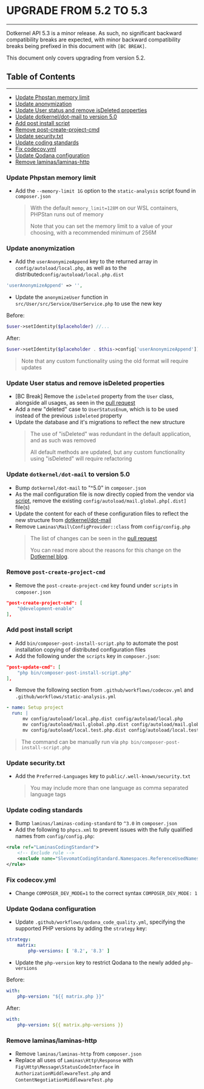 # UPGRADE FROM 5.2 TO 5.3

-------------------------

Dotkernel API 5.3 is a minor release. As such, no significant backward compatibility breaks are expected,
with minor backward compatibility breaks being prefixed in this document with `[BC BREAK]`.

This document only covers upgrading from version 5.2.

## Table of Contents

-------------------------

* [Update Phpstan memory limit](#update-phpstan-memory-limit)
* [Update anonymization](#update-anonymization)
* [Update User status and remove isDeleted properties](#update-user-status-and-remove-isdeleted-properties)
* [Update dotkernel/dot-mail to version 5.0](#update-dotkerneldot-mail-to-version-50)
* [Add post install script](#add-post-install-script)
* [Remove post-create-project-cmd](#remove-post-create-project-cmd)
* [Update security.txt](#update-securitytxt)
* [Update coding standards](#update-coding-standards)
* [Fix codecov.yml](#fix-codecovyml)
* [Update Qodana configuration](#update-qodana-configuration)
* [Remove laminas/laminas-http](#remove-laminaslaminas-http)

### Update Phpstan memory limit

* Add the `--memory-limit 1G` option to the `static-analysis` script found in `composer.json`
  > With the default `memory_limit=128M` on our WSL containers, PHPStan runs out of memory
  >
  > Note that you can set the memory limit to a value of your choosing, with a recommended minimum of 256M

### Update anonymization

* Add the `userAnonymizeAppend` key to the returned array in `config/autoload/local.php`, as well as to the distributed`config/autoload/local.php.dist`

```php
'userAnonymizeAppend' => '',
```

* Update the `anonymizeUser` function in `src/User/src/Service/UserService.php` to use the new key

Before:

```php
$user->setIdentity($placeholder) //...
```

After:

```php
$user->setIdentity($placeholder . $this->config['userAnonymizeAppend']) //...
```

> Note that any custom functionality using the old format will require updates

### Update User status and remove isDeleted properties

* [BC Break] Remove the `isDeleted` property from the `User` class, alongside all usages, as seen in the [pull request](https://github.com/dotkernel/api/pull/359/files)
* Add a new "deleted" case to `UserStatusEnum`, which is to be used instead of the previous `isDeleted` property
* Update the database and it's migrations to reflect the new structure
  > The use of "isDeleted" was redundant in the default application, and as such was removed
  >
  > All default methods are updated, but any custom functionality using "isDeleted" will require refactoring

### Update `dotkernel/dot-mail` to version 5.0

* Bump `dotkernel/dot-mail` to "^5.0" in `composer.json`
* As the mail configuration file is now directly copied from the vendor via [script](#add-post-install-script), remove the existing `config/autoload/mail.global.php[.dist]` file(s)
* Update the content for each of these configuration files to reflect the new structure from [dotkernel/dot-mail](https://github.com/dotkernel/dot-mail/blob/5.0/config/mail.global.php.dist)
* Remove `Laminas\Mail\ConfigProvider::class` from `config/config.php`
  > The list of changes can be seen in the [pull request](https://github.com/dotkernel/api/pull/368/files)
  >
  > You can read more about the reasons for this change on the [Dotkernel blog](https://www.dotkernel.com/dotkernel/replacing-laminas-mail-with-symfony-mailer-in-dot-mail/).

### Remove `post-create-project-cmd`

* Remove the `post-create-project-cmd` key found under `scripts` in `composer.json`

```json
"post-create-project-cmd": [
    "@development-enable"
],
```

### Add post install script

* Add `bin/composer-post-install-script.php` to automate the post installation copying of distributed configuration files
* Add the following under the `scripts` key in `composer.json`:

```json
"post-update-cmd": [
    "php bin/composer-post-install-script.php"
],
```

* Remove the following section from `.github/workflows/codecov.yml` and `.github/workflows/static-analysis.yml`

```yaml
- name: Setup project
  run: |
      mv config/autoload/local.php.dist config/autoload/local.php
      mv config/autoload/mail.global.php.dist config/autoload/mail.global.php
      mv config/autoload/local.test.php.dist config/autoload/local.test.php
```

> The command can be manually run via `php bin/composer-post-install-script.php`

### Update security.txt

* Add the `Preferred-Languages` key to `public/.well-known/security.txt`
  > You may include more than one language as comma separated language tags

### Update coding standards

* Bump `laminas/laminas-coding-standard` to `^3.0` in `composer.json`
* Add the following to `phpcs.xml` to prevent issues with the fully qualified names from `config/config.php`:

```xml
<rule ref="LaminasCodingStandard">
    <!-- Exclude rule -->
    <exclude name="SlevomatCodingStandard.Namespaces.ReferenceUsedNamesOnly.ReferenceViaFullyQualifiedName" />
</rule>
```

### Fix codecov.yml

* Change `COMPOSER_DEV_MODE=1` to the correct syntax `COMPOSER_DEV_MODE: 1`

### Update Qodana configuration

* Update `.github/workflows/qodana_code_quality.yml`, specifying the supported PHP versions by adding the `strategy` key:

```yaml
strategy:
    matrix:
        php-versions: [ '8.2', '8.3' ]
```

* Update the `php-version` key to restrict Qodana to the newly added `php-versions`

Before:

```yaml
with:
    php-version: "${{ matrix.php }}"
```

After:

```yaml
with:
    php-version: ${{ matrix.php-versions }}
```

### Remove laminas/laminas-http

* Remove `laminas/laminas-http` from `composer.json`
* Replace all uses of `Laminas\Http\Response` with `Fig\Http\Message\StatusCodeInterface` in `AuthorizationMiddlewareTest.php` and `ContentNegotiationMiddlewareTest.php`
